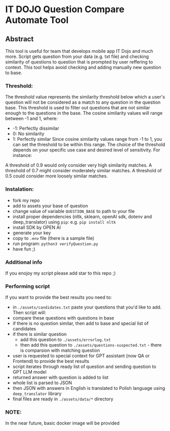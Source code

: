 # IT DOJO Question Compare Automate Tool

## Abstract
This tool is useful for team that develops mobile app IT Dojo and much more.
Script gets question from your data (e.g. txt file) and checking similarity of questions to question that is prompted by user reffering to context. This tool helps avoid checking and adding manually new question to base.

### Threshold:
The threshold value represents the similarity threshold below which a user's question will not be considered as a match to any question in the question base. This threshold is used to filter out questions that are not similar enough to the questions in the base. The cosine similarity values will range between -1 and 1, where:

- -1: Perfectly dissimilar
- 0: No similarity
- 1: Perfectly similar
Since cosine similarity values range from -1 to 1, you can set the threshold to be within this range. The choice of the threshold depends on your specific use case and desired level of sensitivity. For instance:

A threshold of 0.9 would only consider very high similarity matches.
A threshold of 0.7 might consider moderately similar matches.
A threshold of 0.5 could consider more loosely similar matches.

### Instalation:

- fork my repo
- add to assets your base of question
- change value of variable `QUESTION_BASE` to path to your file
- install proper dependencies (nltk, sklearn, openAI sdk, dotenv and deep_translator) using `pip`: e.g. `pip install nltk`
- install SDK by OPEN AI
- generate your key
- copy to `.env` file (there is a sample file)
- run program: `python3 verifyQuestion.py`
- have fun ;)

### Additional info
If you enojoy my script please add star to this repo ;)

### Performing script
If you want to provide the best results you need to:
- in `./assets/candidates.txt` paste your questions that you'd like to add.
Then script will:
- compare these questions with questions in base
- if there is no question similar, then add to base and special list of candidates 
- if there is similar question
  - add this question to `./assets/errorlog.txt`
  - then add this question to `./assets/questions-suspected.txt` - there is comparsion with matching question
- user is requested to special context for GPT assistant (now QA or Frontend) to provide the best results 
- script iterates through ready list of question and sending question to GPT LLM model
- returned answer with question is added to list 
- whole list is parsed to JSON
- then JSON with answers in English is translated to Polish language using `deep_translator` library
- final files are ready in `./assets/data/*` directory

### NOTE:
In the near future, basic docker image will be provided